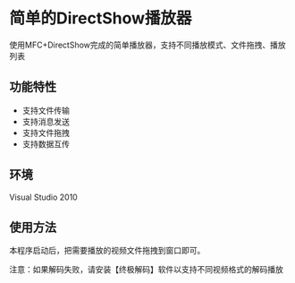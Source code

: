 # 简单的DirectShow播放器

使用MFC+DirectShow完成的简单播放器，支持不同播放模式、文件拖拽、播放列表

## 功能特性

* 支持文件传输
* 支持消息发送
* 支持文件拖拽
* 支持数据互传

## 环境

Visual Studio 2010

## 使用方法

本程序启动后，把需要播放的视频文件拖拽到窗口即可。

注意：如果解码失败，请安装【终极解码】软件以支持不同视频格式的解码播放

